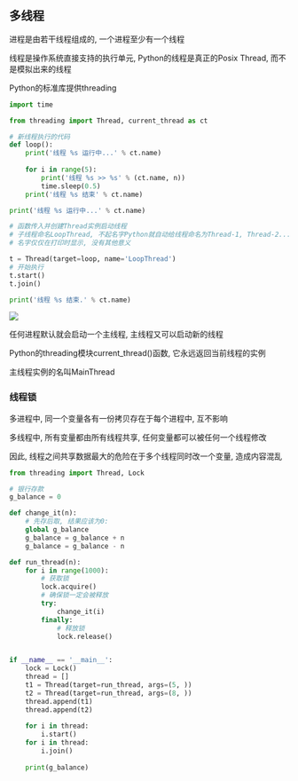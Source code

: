 <!--
 * @Description: 
 * @Version: 1.0
 * @Autor: DaLao
 * @Email: dalao_li@163.com
 * @Date: 2021-01-26 11:01:43
 * @LastEditors: dalao
 * @LastEditTime: 2022-04-18 10:13:13
-->

## 多线程


进程是由若干线程组成的, 一个进程至少有一个线程

线程是操作系统直接支持的执行单元, Python的线程是真正的Posix Thread, 而不是模拟出来的线程

Python的标准库提供threading

```py
import time

from threading import Thread, current_thread as ct

# 新线程执行的代码
def loop():
    print('线程 %s 运行中...' % ct.name)
    
    for i in range(5):
        print('线程 %s >> %s' % (ct.name, n))
        time.sleep(0.5)       
    print('线程 %s 结束' % ct.name)

print('线程 %s 运行中...' % ct.name)

# 函数传入并创建Thread实例启动线程
# 子线程命名LoopThread, 不起名字Python就自动给线程命名为Thread-1, Thread-2...
# 名字仅仅在打印时显示, 没有其他意义

t = Thread(target=loop, name='LoopThread')
# 开始执行
t.start()
t.join()

print('线程 %s 结束.' % ct.name)
```

![](https://cdn.hurra.ltd/img/20211217234005.png)

任何进程默认就会启动一个主线程, 主线程又可以启动新的线程

Python的threading模块current_thread()函数, 它永远返回当前线程的实例  

主线程实例的名叫MainThread



### 线程锁


多进程中, 同一个变量各有一份拷贝存在于每个进程中, 互不影响
  
多线程中, 所有变量都由所有线程共享, 任何变量都可以被任何一个线程修改
    
因此, 线程之间共享数据最大的危险在于多个线程同时改一个变量, 造成内容混乱

```py
from threading import Thread, Lock

# 银行存款
g_balance = 0

def change_it(n):
    # 先存后取, 结果应该为0:
    global g_balance
    g_balance = g_balance + n
    g_balance = g_balance - n

def run_thread(n):
    for i in range(1000):
        # 获取锁
        lock.acquire()
        # 确保锁一定会被释放
        try:
            change_it(i)
        finally:
            # 释放锁
            lock.release()


if __name__ == '__main__':
    lock = Lock()
    thread = []
    t1 = Thread(target=run_thread, args=(5, ))
    t2 = Thread(target=run_thread, args=(8, ))
    thread.append(t1)
    thread.append(t2)
    
    for i in thread:
        i.start()
    for i in thread:
        i.join()
    
    print(g_balance)
```
